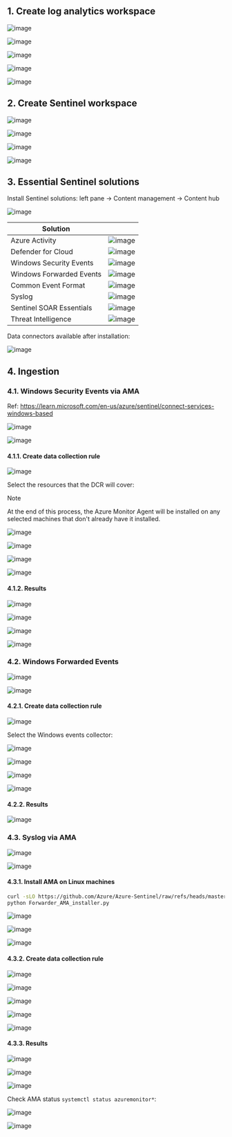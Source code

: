 ## 1. Create log analytics workspace

![image](https://github.com/user-attachments/assets/b7141a21-9e1b-472e-b8ae-7b828a94c9f0)

![image](https://github.com/user-attachments/assets/9d74a56e-4f40-4713-9c96-073b906e7be1)

![image](https://github.com/user-attachments/assets/5462a12b-ac67-4970-a580-1075b2431d23)

![image](https://github.com/user-attachments/assets/66453802-162a-4715-a88b-f7139184b0ff)

![image](https://github.com/user-attachments/assets/cf9af924-6301-4fcb-a077-c1ec4d966d4c)

## 2. Create Sentinel workspace

![image](https://github.com/user-attachments/assets/fd663bb9-8da7-4719-a997-a7f4f7f95d98)

![image](https://github.com/user-attachments/assets/2df8c244-7693-4365-b4b6-47b4fa9a518b)

![image](https://github.com/user-attachments/assets/65d73e39-8597-4915-956b-e55dd46cfef1)

![image](https://github.com/user-attachments/assets/0c83a6d6-a59c-4c30-98f7-df4a7c7f778a)

## 3. Essential Sentinel solutions

Install Sentinel solutions: left pane → Content management → Content hub

![image](https://github.com/user-attachments/assets/edb5804d-80bc-46c6-b2d7-a881c0e56661)

|Solution||
|---|---|
|Azure Activity|![image](https://github.com/user-attachments/assets/6faae0ac-f746-43e3-9839-2ee0ecd82d8a)|
|Defender for Cloud|![image](https://github.com/user-attachments/assets/6c55ca54-9b5f-47f4-ba51-8d64d27fc73b)|
|Windows Security Events|![image](https://github.com/user-attachments/assets/99e19ad4-d811-438b-8b9f-72edd8f0e79e)|
|Windows Forwarded Events|![image](https://github.com/user-attachments/assets/1047fe4e-f402-439e-b2a4-d8c4c5d0ae70)|
|Common Event Format|![image](https://github.com/user-attachments/assets/da9da109-c3ed-4cfc-9c35-182b6ad67024)|
|Syslog|![image](https://github.com/user-attachments/assets/5468f1dd-6d0b-43f6-81d6-890a44aed7c0)|
|Sentinel SOAR Essentials|![image](https://github.com/user-attachments/assets/91672ea7-ed56-4085-a06f-f1e092686434)|
|Threat Intelligence|![image](https://github.com/user-attachments/assets/2b4bcfa5-3ad1-4076-a3fa-c9b3e53906c8)|

Data connectors available after installation:

![image](https://github.com/user-attachments/assets/b4df07c8-6496-4757-94b3-8627eeb8f57b)

## 4. Ingestion

### 4.1. Windows Security Events via AMA

Ref: https://learn.microsoft.com/en-us/azure/sentinel/connect-services-windows-based

![image](https://github.com/user-attachments/assets/b43b9062-09f6-43d8-9772-378fd9d9448f)

![image](https://github.com/user-attachments/assets/6ce7047d-b0e0-4b3b-9b5d-3b00f2c75369)

#### 4.1.1. Create data collection rule

![image](https://github.com/user-attachments/assets/624d6246-2cdf-41ff-91dc-8a1151abfeda)

Select the resources that the DCR will cover:

> [!Note]
>
> At the end of this process, the Azure Monitor Agent will be installed on any selected machines that don't already have it installed.

![image](https://github.com/user-attachments/assets/31d33f09-c475-4867-b238-f3d3ddf4a79b)

![image](https://github.com/user-attachments/assets/46d256ad-be37-4425-b215-94d19e3af3f5)

![image](https://github.com/user-attachments/assets/89c20321-2e82-49a4-8c50-e59ed8d1613e)

![image](https://github.com/user-attachments/assets/235cac21-4d0e-4c14-8dfe-d5eeecf66cbe)

#### 4.1.2. Results

![image](https://github.com/user-attachments/assets/9dd40d4c-414b-4572-b1bc-d950280602f7)

![image](https://github.com/user-attachments/assets/7788843e-2f00-433f-ad78-8b450b304ad6)

![image](https://github.com/user-attachments/assets/1baf6220-5d03-4aa8-bf20-3fb4f4d4a95d)

![image](https://github.com/user-attachments/assets/97fdb096-1118-4050-a9a7-a99218e4f707)

### 4.2. Windows Forwarded Events

![image](https://github.com/user-attachments/assets/9f216be8-e03e-43db-8efb-25f895154f84)

![image](https://github.com/user-attachments/assets/42cd0c88-968d-41dd-9ea1-a812547bdfaa)

#### 4.2.1. Create data collection rule

![image](https://github.com/user-attachments/assets/8d57affc-91c0-45d5-85f2-d2f5b1335407)

Select the Windows events collector:

![image](https://github.com/user-attachments/assets/40c76178-ab34-4557-ac6a-4be25938fa42)

![image](https://github.com/user-attachments/assets/1da74e00-73b2-471f-8285-5aa215d115a8)

![image](https://github.com/user-attachments/assets/e4bc6935-cadf-4566-b0b6-139f1dca49bc)

![image](https://github.com/user-attachments/assets/e9087b81-4999-470b-ba46-38d7eba3f203)

#### 4.2.2. Results

![image](https://github.com/user-attachments/assets/fabcc5b5-e077-4079-9c96-e18a32724e6b)

### 4.3. Syslog via AMA

![image](https://github.com/user-attachments/assets/45698c20-9b7f-4969-83d1-e08922a20039)

![image](https://github.com/user-attachments/assets/b47c16bf-8e1f-4759-a8b8-aac007f089d9)

#### 4.3.1. Install AMA on Linux machines

```sh
curl -sLO https://github.com/Azure/Azure-Sentinel/raw/refs/heads/master/DataConnectors/Syslog/Forwarder_AMA_installer.py
python Forwarder_AMA_installer.py
```

![image](https://github.com/user-attachments/assets/cefc409a-be2f-4065-a14e-bc871b0c598d)

![image](https://github.com/user-attachments/assets/efc53f7c-2c5e-4167-958f-96d723d1482d)

![image](https://github.com/user-attachments/assets/adfa069b-435d-4c45-b458-d284eb5e464d)

#### 4.3.2. Create data collection rule

![image](https://github.com/user-attachments/assets/e5671eda-c7c6-43eb-8a40-4b8ce1f44c32)

![image](https://github.com/user-attachments/assets/d4cbd91f-4365-4bc3-9b09-1656187551b2)

![image](https://github.com/user-attachments/assets/c100487a-c8c0-4cdc-814e-1ce049f941e7)

![image](https://github.com/user-attachments/assets/8b1da32c-32d6-479b-b7c1-efa3f2eee565)

![image](https://github.com/user-attachments/assets/af19e8a5-18fe-45b5-b858-57524fb6d116)

#### 4.3.3. Results

![image](https://github.com/user-attachments/assets/40b88e24-71c6-44a0-a6db-ed0839a0fff0)

![image](https://github.com/user-attachments/assets/c535b12e-6c4b-430d-8d01-9d89da894aa7)

![image](https://github.com/user-attachments/assets/38936108-6805-4421-9484-d4e17f449293)

Check AMA status `systemctl status azuremonitor*`:

![image](https://github.com/user-attachments/assets/9e9a851f-3ef3-4695-b437-b4ace22b9360)

![image](https://github.com/user-attachments/assets/14d24b5f-d67c-4592-99c8-b09e859d23df)
